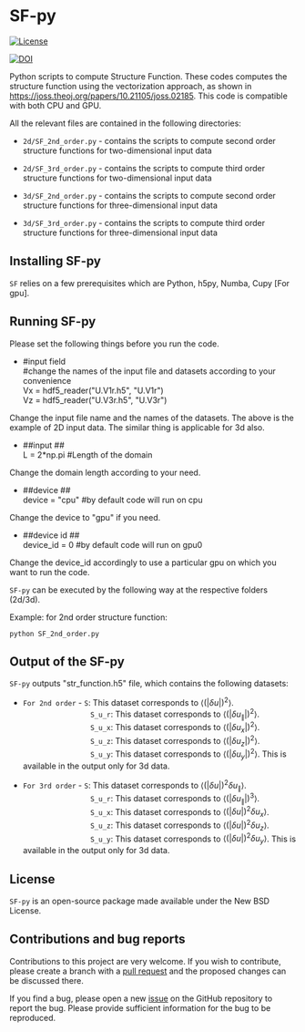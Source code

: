 # SF-py

[![License](https://img.shields.io/badge/License-BSD%203--Clause-blue.svg)](https://opensource.org/licenses/BSD-3-Clause)

[![DOI](https://zenodo.org/badge/DOI/10.5281/zenodo.10060564.svg)](https://doi.org/10.5281/zenodo.10060564)
 
 Python scripts to compute Structure Function. These codes computes the structure function using the vectorization approach, as shown in https://joss.theoj.org/papers/10.21105/joss.02185. This code is compatible with both CPU and GPU.  


 All the relevant files are contained in the following directories: 

* ``2d/SF_2nd_order.py`` - contains the scripts to compute second order structure functions for two-dimensional input data

* ``2d/SF_3rd_order.py`` - contains the scripts to compute third order structure functions for two-dimensional input data

* ``3d/SF_2nd_order.py`` - contains the scripts to compute second order structure functions for three-dimensional input data

* ``3d/SF_3rd_order.py`` - contains the scripts to compute third order structure functions for three-dimensional input data

 

## Installing SF-py

``SF`` relies on a few prerequisites which are Python, h5py, Numba, Cupy [For gpu]. 



## Running SF-py

Please set the following things before you run the code. 

*   
    #input field <br>
    #change the names of the input file and datasets according to your convenience <br>
    Vx = hdf5_reader("U.V1r.h5", "U.V1r") <br>
    Vz = hdf5_reader("U.V3r.h5", "U.V3r") <br>

Change the input file name and the names of the datasets. The above is the example of 2D input data. The similar thing is applicable for 3d also. 

* 
    ##input ## <br>
    L = 2\*np.pi #Length of the domain <br>

Change the domain length according to your need. 


* 
    ##device ## <br>
    device = "cpu" #by default code will run on cpu <br>

Change the device to "gpu" if you need.


* 
    ##device id ## <br>
    device_id = 0 #by default code will run on gpu0 <br>

Change the device_id accordingly to use a particular gpu on which you want to run the code.


``SF-py`` can be executed by the following way at the respective folders (2d/3d).

Example: for 2nd order structure function:

    python SF_2nd_order.py


## Output of the SF-py

``SF-py`` outputs "str_function.h5" file, which contains the following datasets: 


* ``For 2nd order`` - ``S``: This dataset corresponds to $\langle(|\delta u|)^2\rangle$.    
&nbsp;&nbsp;&nbsp;&nbsp;&nbsp;&nbsp;&nbsp;&nbsp;&nbsp;&nbsp;&nbsp;&nbsp;&nbsp;&nbsp;&nbsp;&nbsp;&nbsp;&nbsp;&nbsp;&nbsp;&nbsp;&nbsp;&nbsp;&nbsp;&nbsp;&nbsp;&nbsp;&nbsp;&nbsp;&nbsp;``S_u_r``: This dataset corresponds to $\langle(|\delta u_{\parallel}|)^2\rangle$.   
&nbsp;&nbsp;&nbsp;&nbsp;&nbsp;&nbsp;&nbsp;&nbsp;&nbsp;&nbsp;&nbsp;&nbsp;&nbsp;&nbsp;&nbsp;&nbsp;&nbsp;&nbsp;&nbsp;&nbsp;&nbsp;&nbsp;&nbsp;&nbsp;&nbsp;&nbsp;&nbsp;&nbsp;&nbsp;&nbsp;``S_u_x``: This dataset corresponds to $\langle(|\delta u_{x}|)^2\rangle$.   
&nbsp;&nbsp;&nbsp;&nbsp;&nbsp;&nbsp;&nbsp;&nbsp;&nbsp;&nbsp;&nbsp;&nbsp;&nbsp;&nbsp;&nbsp;&nbsp;&nbsp;&nbsp;&nbsp;&nbsp;&nbsp;&nbsp;&nbsp;&nbsp;&nbsp;&nbsp;&nbsp;&nbsp;&nbsp;&nbsp;``S_u_z``: This dataset corresponds to $\langle(|\delta u_{z}|)^2\rangle$.   
&nbsp;&nbsp;&nbsp;&nbsp;&nbsp;&nbsp;&nbsp;&nbsp;&nbsp;&nbsp;&nbsp;&nbsp;&nbsp;&nbsp;&nbsp;&nbsp;&nbsp;&nbsp;&nbsp;&nbsp;&nbsp;&nbsp;&nbsp;&nbsp;&nbsp;&nbsp;&nbsp;&nbsp;&nbsp;&nbsp;``S_u_y``: This dataset corresponds to $\langle(|\delta u_{y}|)^2\rangle$. This is available in the output only for 3d data.  


* ``For 3rd order`` - ``S``: This dataset corresponds to $\langle(|\delta u|)^2\delta u_{\parallel}\rangle$.    
&nbsp;&nbsp;&nbsp;&nbsp;&nbsp;&nbsp;&nbsp;&nbsp;&nbsp;&nbsp;&nbsp;&nbsp;&nbsp;&nbsp;&nbsp;&nbsp;&nbsp;&nbsp;&nbsp;&nbsp;&nbsp;&nbsp;&nbsp;&nbsp;&nbsp;&nbsp;&nbsp;&nbsp;&nbsp;&nbsp;``S_u_r``: This dataset corresponds to $\langle(|\delta u_{\parallel}|)^3\rangle$.   
&nbsp;&nbsp;&nbsp;&nbsp;&nbsp;&nbsp;&nbsp;&nbsp;&nbsp;&nbsp;&nbsp;&nbsp;&nbsp;&nbsp;&nbsp;&nbsp;&nbsp;&nbsp;&nbsp;&nbsp;&nbsp;&nbsp;&nbsp;&nbsp;&nbsp;&nbsp;&nbsp;&nbsp;&nbsp;&nbsp;``S_u_x``: This dataset corresponds to $\langle(|\delta u|)^2\delta u_{x}\rangle$.   
&nbsp;&nbsp;&nbsp;&nbsp;&nbsp;&nbsp;&nbsp;&nbsp;&nbsp;&nbsp;&nbsp;&nbsp;&nbsp;&nbsp;&nbsp;&nbsp;&nbsp;&nbsp;&nbsp;&nbsp;&nbsp;&nbsp;&nbsp;&nbsp;&nbsp;&nbsp;&nbsp;&nbsp;&nbsp;&nbsp;``S_u_z``: This dataset corresponds to $\langle(|\delta u|)^2\delta u_{z}\rangle$.   
&nbsp;&nbsp;&nbsp;&nbsp;&nbsp;&nbsp;&nbsp;&nbsp;&nbsp;&nbsp;&nbsp;&nbsp;&nbsp;&nbsp;&nbsp;&nbsp;&nbsp;&nbsp;&nbsp;&nbsp;&nbsp;&nbsp;&nbsp;&nbsp;&nbsp;&nbsp;&nbsp;&nbsp;&nbsp;&nbsp;``S_u_y``: This dataset corresponds to $\langle(|\delta u|)^2\delta u_{y}\rangle$. This is available in the output only for 3d data.





## License

``SF-py`` is an open-source package made available under the New BSD License.


## Contributions and bug reports

Contributions to this project are very welcome.
If you wish to contribute, please create a branch with a [pull request](https://github.com/soumyadesude/SF-py/pulls) and the proposed changes can be discussed there.

If you find a bug, please open a new [issue](https://github.com/soumyadesude/SF-py/issues) on the GitHub repository to report the bug.
Please provide sufficient information for the bug to be reproduced.



 # 

